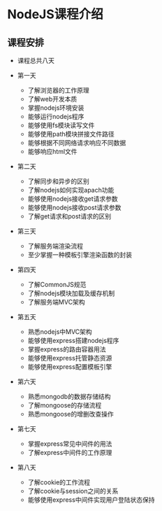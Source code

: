 # NodeJS课程介绍

## 课程安排

* 课程总共八天

* 第一天
    * 了解浏览器的工作原理
    * 了解web开发本质
    * 掌握nodejs环境安装
    * 能够运行nodejs程序
    * 能够使用fs模块读写文件
    * 能够使用path模块拼接文件路径
    * 能够根据不同网络请求响应不同数据
    * 能够响应html文件

* 第二天
    * 了解同步和异步的区别
    * 了解nodejs如何实现apach功能
    * 能够使用nodejs接收get请求参数
    * 能够使用nodejs接收post请求参数
    * 了解get请求和post请求的区别

* 第三天
    * 了解服务端渲染流程
    * 至少掌握一种模板引擎渲染函数的封装

* 第四天
    * 了解CommonJS规范
    * 了解nodejs模块加载及缓存机制
    * 了解服务端MVC架构

* 第五天
    * 熟悉nodejs中MVC架构
    * 能够使用express搭建nodejs程序
    * 掌握express的路由容器用法
    * 能够使用express托管静态资源
    * 能够使用express配置模板引擎

* 第六天
    * 熟悉mongodb的数据存储结构
    * 了解mongoose的存储流程
    * 熟悉mongoose的增删改查操作

* 第七天
    * 掌握express常见中间件的用法
    * 了解express中间件的工作原理

* 第八天
    * 了解cookie的工作流程
    * 了解cookie与session之间的关系
    * 能够使用express中间件实现用户登陆状态保持
